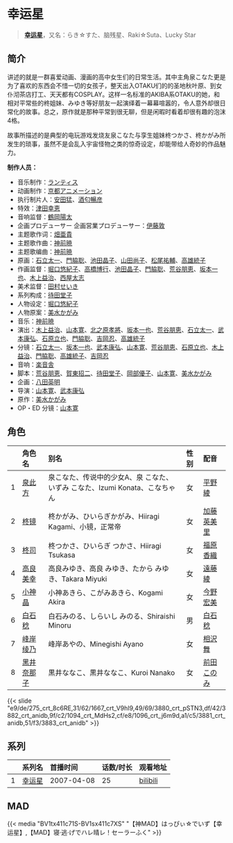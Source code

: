 # 幸运星


> <u>**[幸运星](https://bgm.tv/subject/276)**</u>，又名：らき☆すた、脑残星、Raki☆Suta、Lucky Star

## 简介

讲述的就是一群喜爱动画、漫画的高中女生们的日常生活。其中主角泉こなた更是为了喜欢的东西会不惜一切的女孩子，整天出入OTAKU们的的圣地秋叶原、到女仆沏茶店打工、天天都有COSPLAY。这样一名标准的AKIBA系OTAKU的她，和相对平常些的柊姐妹、みゆき等好朋友一起演绎着一幕幕喧嚣的，令人意外却很日常化的故事。总之，原作就是那种平常到很无聊，但是闲暇时看着却很有趣的泡沫4格。

故事所描述的是典型的电玩游戏发烧友泉こなた与孪生姐妹柊つかさ、柊かがみ所发生的琐事，虽然不是会乱入宇宙怪物之类的惊奇设定，却能带给人奇妙的作品魅力。

**制作人员：**
- 音乐制作：[ランティス](https://bgm.tv/person/57)
- 动画制作：[京都アニメーション](https://bgm.tv/person/2481)
- 执行制片人：[安田猛](https://bgm.tv/person/710)、[酒匂暢彦](https://bgm.tv/person/3597)
- 特效：[津田幸恵](https://bgm.tv/person/35081)
- 音响监督：[鶴岡陽太](https://bgm.tv/person/29)
- 企画プロデューサー  企画営業プロデューサー：[伊藤敦](https://bgm.tv/person/666)
- 主题歌作词：[畑亜貴](https://bgm.tv/person/7329)
- 主题歌作曲：[神前暁](https://bgm.tv/person/3287)
- 主题歌编曲：[神前暁](https://bgm.tv/person/3287)
- 原画：[石立太一](https://bgm.tv/person/11258)、[門脇聡](https://bgm.tv/person/3809)、[池田晶子](https://bgm.tv/person/2032)、[山田尚子](https://bgm.tv/person/3687)、[松尾祐輔](https://bgm.tv/person/8178)、[高雄統子](https://bgm.tv/person/5828)
- 作画监督：[堀口悠紀子](https://bgm.tv/person/3288)、[高橋博行](https://bgm.tv/person/3414)、[池田晶子](https://bgm.tv/person/2032)、[門脇聡](https://bgm.tv/person/3809)、[荒谷朋恵](https://bgm.tv/person/1917)、[坂本一也](https://bgm.tv/person/3419)、[木上益治](https://bgm.tv/person/2227)、[西屋太志](https://bgm.tv/person/3416)
- 美术监督：[田村せいき](https://bgm.tv/person/6772)
- 系列构成：[待田堂子](https://bgm.tv/person/922)
- 人物设定：[堀口悠紀子](https://bgm.tv/person/3288)
- 人物原案：[美水かがみ](https://bgm.tv/person/3286)
- 音乐：[神前暁](https://bgm.tv/person/3287)
- 演出：[木上益治](https://bgm.tv/person/2227)、[山本寛](https://bgm.tv/person/2027)、[北之原孝將](https://bgm.tv/person/12660)、[坂本一也](https://bgm.tv/person/3419)、[荒谷朋恵](https://bgm.tv/person/1917)、[石立太一](https://bgm.tv/person/11258)、[武本康弘](https://bgm.tv/person/669)、[石原立也](https://bgm.tv/person/1913)、[門脇聡](https://bgm.tv/person/3809)、[吉岡忍](https://bgm.tv/person/7379)、[高雄統子](https://bgm.tv/person/5828)
- 分镜：[石立太一](https://bgm.tv/person/11258)、[坂本一也](https://bgm.tv/person/3419)、[武本康弘](https://bgm.tv/person/669)、[山本寛](https://bgm.tv/person/2027)、[荒谷朋恵](https://bgm.tv/person/1917)、[石原立也](https://bgm.tv/person/1913)、[木上益治](https://bgm.tv/person/2227)、[門脇聡](https://bgm.tv/person/3809)、[高雄統子](https://bgm.tv/person/5828)、[吉岡忍](https://bgm.tv/person/7379)
- 音响：[楽音舎](https://bgm.tv/person/6132)
- 脚本：[荒谷朋恵](https://bgm.tv/person/1917)、[賀東招二](https://bgm.tv/person/60)、[待田堂子](https://bgm.tv/person/922)、[岡部優子](https://bgm.tv/person/27371)、[山本寛](https://bgm.tv/person/2027)、[美水かがみ](https://bgm.tv/person/3286)
- 企画：[八田英明](https://bgm.tv/person/32621)
- 导演：[山本寛](https://bgm.tv/person/2027)、[武本康弘](https://bgm.tv/person/669)
- 原作：[美水かがみ](https://bgm.tv/person/3286)
- OP・ED 分镜：[山本寛](https://bgm.tv/person/2027)

## 角色

|     |   角色名   |   别名  | 性别 |  配音  |
|:--- |:------  |:----      |:---  |:--   |
| 1 | [泉此方](https://bgm.tv/character/275) | 泉こなた、传说中的少女A、泉 こなた、いずみ こなた、Izumi Konata、こなちゃん | 女 | [平野綾](https://bgm.tv/person/4158) |
| 2 | [柊镜](https://bgm.tv/character/1667) | 柊かがみ、ひいらぎかがみ、Hiiragi Kagami、小镜，正常帝 | 女 | [加藤英美里](https://bgm.tv/person/4850) |
| 3 | [柊司](https://bgm.tv/character/3880) | 柊つかさ、ひいらぎ つかさ、Hiiragi Tsukasa | 女 | [福原香織](https://bgm.tv/person/5046) |
| 4 | [高良美幸](https://bgm.tv/character/3882) | 高良みゆき、高良 みゆき、たから みゆき、Takara Miyuki | 女 | [遠藤綾](https://bgm.tv/person/4893) |
| 5 | [小神晶](https://bgm.tv/character/1094) | 小神あきら、こがみあきら、Kogami Akira | 女 | [今野宏美](https://bgm.tv/person/4457) |
| 6 | [白石稔](https://bgm.tv/character/1096) | 白石みのる、しらいし みのる、Shiraishi Minoru | 男 | [白石稔](https://bgm.tv/person/4445) |
| 7 | [峰岸绫乃](https://bgm.tv/character/3881) | 峰岸あやの、Minegishi Ayano | 女 | [相沢舞](https://bgm.tv/person/5010) |
| 8 | [黑井奈那子](https://bgm.tv/character/3883) | 黒井ななこ、黒井ななこ、Kuroi Nanako | 女 | [前田このみ](https://bgm.tv/person/5011) |

{{< slide "e9/de/275_crt_8c6RE,31/62/1667_crt_V9hI9,49/69/3880_crt_pSTN3,df/42/3882_crt_anidb,9f/c2/1094_crt_MdHs2,cf/e8/1096_crt_j6m9d,a1/c5/3881_crt_anidb,51/f3/3883_crt_anidb" >}}

## 系列

|     |   系列名   |   首播时间  | 话数/时长  | 观看地址 |
|:---  |:------    |:----      |:---       |:---  |
| 1 |[幸运星](https://bgm.tv/subject/276)| 2007-04-08 | 25 | [bilibili](https://www.bilibili.com/bangumi/play/ep35595)  |


## MAD

{{< media  "BV1tx411c71S-BV1sx411c7XS"
"【神MAD】はっぴぃ☆でいず【幸运星】,【MAD】寝·逃·げでハレ晴レ！セーラーふく"  >}}
